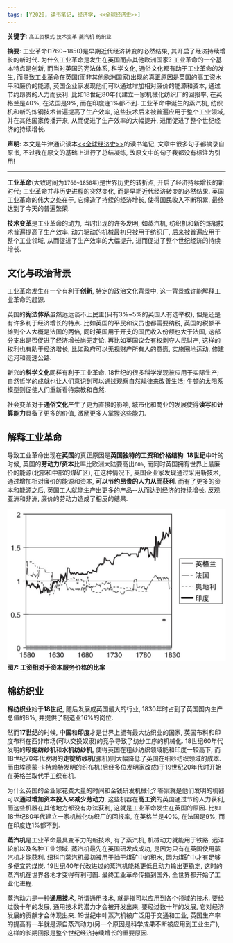 ```yaml
---
tags: [Y2020, 读书笔记, 经济学, <<全球经济史>>]
---
```


**关键字**: `高工资模式` `技术变革` `蒸汽机` `纺织业`

**摘要**: 工业革命(1760~1850)是早期近代经济转变的必然结果, 其开启了经济持续增长的新时代. 为什么工业革命是发生在英国而非其他欧洲国家? 工业革命的一个基本特点是创新, 而当时英国的宪法体系, 科学文化, 通俗文化都有助于工业革命的发生, 而导致工业革命在英国(而非其他欧洲国家)出现的真正原因是英国的高工资水平和廉价的能源, 英国企业家发现他们可以通过增加相对廉价的能源和资本, 通过节约昂贵的人力而获利. 比如18世纪80年代建立一家机械化纺织厂的回报率, 在英格兰是40%, 在法国是9%, 而在印度连1%都不到. 工业革命中诞生的蒸汽机, 纺织机和新的炼钢技术普遍提高了生产效率, 这些技术后来被普遍应用于整个工业领域, 并在其他国家传播开来, 从而促进了生产效率的大幅提升, 进而促进了整个世纪经济的持续增长.

**声明**: 本文是牛津通识读本[<<全球经济史>>](https://book.douban.com/subject/26345472/)的读书笔记, 文章中很多句子都摘录自原书, 不过我在原文的基础上进行了总结凝练, 故原文中的句子我都没有标注为引用!

---

**工业革命**(大致时间为`1760~1850年`)是世界历史的转折点, 开启了经济持续增长的新时代; 工业革命并非历史进程的突然变化, 而是早期近代经济转变的必然结果. 英国工业革命的伟大之处在于, 它缔造了持续的经济增长, 使得国民收入不断积累, 最终达到了今天的普遍繁荣.

**技术变革**是工业革命的动力, 当时出现的许多发明, 如蒸汽机, 纺织机和新的炼钢技术普遍提高了生产效率. 动力驱动的机械最初只被用于纺织厂, 后来被普遍应用于整个工业领域, 从而促进了生产效率的大幅提升, 进而促进了整个世纪经济的持续增长.

## 文化与政治背景

工业革命发生在一个有利于**创新**, 特定的政治文化背景中, 这一背景或许能解释工业革命的起源.

英国的**宪法体系**虽然远远谈不上民主(只有3%~5%的英国人有选举权), 但是还是有许多利于经济增长的特点. 比如英国的平民和议员也都需要纳税, 英国的税额平摊到个人大概是法国的两倍, 同时英国用于开支的国民收入份额也大于法国, 这部分支出是否促进了经济增长尚无定论. 再比如英国议会有权剥夺人民财产, 这样的权利也有助于经济增长, 比如政府可以无视财产所有人的意愿, 实施圈地运动, 修建运河和高速公路.

新兴的**科学文化**同样有利于工业革命. 18世纪的很多科学发现被应用于实际生产; 自然哲学的成就也让人们意识到可以通过观察自然规律来改善生活; 牛顿的太阳系模型则促使人们重新看待宗教和自然.

社会变革对于**通俗文化**产生了更为直接的影响, 城市化和商业的发展使得**读写**和**计算能力**具备了更多的价值, 激励更多人掌握这些能力.

## 解释工业革命

导致工业革命出现在**英国**的真正原因是**英国独特的工资和价格结构**. **18世纪**中叶的时候, 英国的**劳动力/资本**比率比欧洲大陆要高出`60%`, 而同时英国拥有世界上最廉价的能源(北部和中部的煤矿区), 在这种情况下, 英国企业家发现通过采用新技术, 通过增加相对廉价的能源和资本, **可以节约昂贵的人力从而获利**. 而有了更多的资本和能源之后, 英国工人就能生产出更多的产品--从而达到经济的持续增长. 反观亚洲和非洲, 廉价的劳动力造成了相反的结果.

![图7](/assets/images/20200504/p7.png)
**图7: 工资相对于资本服务价格的比率**

## 棉纺织业

**棉纺织业**始于**18世纪**, 随后发展成英国最大的行业, 1830年时占到了英国国内生产总值的8%, 并提供了制造业16%的岗位.

然而**17世纪**的时候, **中国**和**印度**才是世界上拥有最大纺织业的国家, 英国布料和印度布料在西非市场(可以交换奴隶)的竞争导致了纺纱工序的机械化. 18世纪60年代发明的**珍妮纺纱机**和**水机纺纱机**, 使得英国在粗纱纺织领域能和印度一较高下, 而18世纪70年代发明的**走锭纺纱机**(骡机)则大幅降低了英国在细纱纺织领域的成本. 而由埃德蒙·卡特赖特发明的织布机(后经多位发明家改成)于19世纪20年代时开始在英格兰取代手工织布机.

为什么英国的企业家花费大量的时间和金钱研发机械化? 答案就是他们发明的机器可以**通过增加资本投入来减少劳动力**, 这些机器在**高工资**的英国通过节约人力获利, 而这些机器在其他地方都没有办法获利, 这就是工业革命发生在英国的原因. 比如18世纪80年代建立一家机械化纺织厂的回报率, 在英格兰是40%, 在法国是9%, 而在印度连1%都不到.

**蒸汽机**是工业革命最具变革力的新技术, 有了蒸汽机, 机械动力就能用于铁路, 远洋轮船以及各种工业领域. 蒸汽机最先在英国研发成成功, 是因为只有在英国使用蒸汽机才能获利. 纽科门蒸汽机最初被用于抽干煤矿中的积水, 因为煤矿中才有足够多便宜的煤炭. 19世纪40年代改进过的蒸汽机能耗更低且动力输出更稳定, 这时的蒸汽机在世界各地才变得有利可图. 最终工业革命传播到国外, 全世界都开始了工业化进程.

蒸汽动力是一种**通用技术**, 所谓通用技术, 就是指可以应用到各个领域的技术. 要经过数十年的发展, 通用技术的潜力才会被开发出来, 要经过数十年的发展, 它对经济发展的贡献才会体现出来. 19世纪中叶蒸汽机被广泛用于交通和工业, 英国生产率的提高有一半就是源自蒸汽动力(另一个原因是科学成果不断被应用到工业生产), 这样的长期回报是整个世纪经济持续增长的重要原因.
